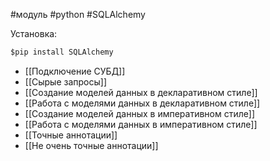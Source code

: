 #модуль #python #SQLAlchemy

Установка:
```python
$pip install SQLAlchemy
```


- [[Подключение СУБД]]
- [[Сырые запросы]]
- [[Создание моделей данных в декларативном стиле]]
- [[Работа с моделями данных в декларативном стиле]]
- [[Создание моделей данных в императивном стиле]]
- [[Работа с моделями данных в императивном стиле]]
- [[Точные аннотации]]
- [[Не очень точные аннотации]]